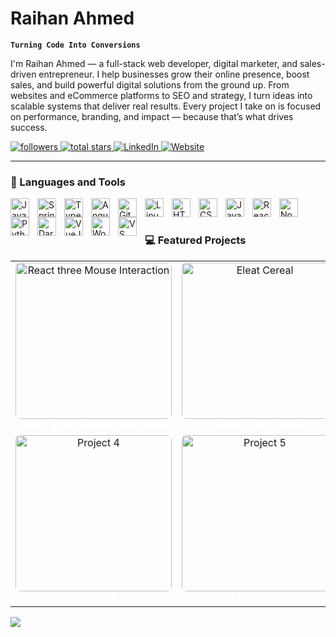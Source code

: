 # Raihan Ahmed

**`Turning Code Into Conversions`**

I'm Raihan Ahmed — a full-stack web developer, digital marketer, and sales-driven entrepreneur. I help businesses grow their online presence, boost sales, and build powerful digital solutions from the ground up. From websites and eCommerce platforms to SEO and strategy, I turn ideas into scalable systems that deliver real results. Every project I take on is focused on performance, branding, and impact — because that’s what drives success.

<p align="left">
  <a href="https://github.com/raihanahmedfaraz?tab=followers">
    <img alt="followers" title="Follow me on GitHub" src="https://custom-icon-badges.demolab.com/github/followers/raihanahmedfaraz?color=236ad3&labelColor=1155ba&style=for-the-badge&logo=github&label=Follow&logoColor=white"/>
  </a>
  <a href="https://github.com/raihanahmedfaraz?tab=repositories&sort=stargazers">
    <img alt="total stars" title="Total stars on GitHub" src="https://custom-icon-badges.demolab.com/github/stars/raihanahmedfaraz?color=55960c&style=for-the-badge&labelColor=488207&logo=star"/>
  </a>
  <a href="https://www.linkedin.com/in/raihanahmedfaraz/">
    <img alt="LinkedIn" title="Connect on LinkedIn" src="https://custom-icon-badges.demolab.com/badge/-LinkedIn-0A66C2?style=for-the-badge&logo=linkedin&logoColor=white"/>
  </a>
  <a href="https://raihanahmed.info">
    <img alt="Website" title="Visit My Website" src="https://custom-icon-badges.demolab.com/badge/-Portfolio-000?style=for-the-badge&logo=web&logoColor=white"/>
  </a>
</p>

---

### 🧰 Languages and Tools

<img align="left" alt="Java" width="30px" style="padding-right:10px;" src="https://cdn.jsdelivr.net/gh/devicons/devicon/icons/java/java-original.svg"/>
<img align="left" alt="Spring" width="30px" style="padding-right:10px;" src="https://cdn.jsdelivr.net/gh/devicons/devicon/icons/spring/spring-original.svg" />
<img align="left" alt="TypeScript" width="30px" style="padding-right:10px;" src="https://cdn.jsdelivr.net/gh/devicons/devicon/icons/typescript/typescript-plain.svg" />
<img align="left" alt="Angular" width="30px" style="padding-right:10px;" src="https://cdn.jsdelivr.net/gh/devicons/devicon/icons/angularjs/angularjs-plain.svg" />
<img align="left" alt="Git" width="30px" style="padding-right:10px;" src="https://cdn.jsdelivr.net/gh/devicons/devicon/icons/git/git-original.svg" />
<img align="left" alt="Linux" width="30px" style="padding-right:10px;" src="https://cdn.jsdelivr.net/gh/devicons/devicon/icons/linux/linux-original.svg" />
<img align="left" alt="HTML" width="30px" style="padding-right:10px;" src="https://cdn.jsdelivr.net/gh/devicons/devicon/icons/html5/html5-plain.svg" />
<img align="left" alt="CSS" width="30px" style="padding-right:10px;" src="https://cdn.jsdelivr.net/gh/devicons/devicon/icons/css3/css3-plain.svg" />
<img align="left" alt="JavaScript" width="30px" style="padding-right:10px;" src="https://cdn.jsdelivr.net/gh/devicons/devicon/icons/javascript/javascript-plain.svg" />
<img align="left" alt="React" width="30px" style="padding-right:10px;" src="https://cdn.jsdelivr.net/gh/devicons/devicon/icons/react/react-original.svg" />
<img align="left" alt="NodeJS" width="30px" style="padding-right:10px;" src="https://cdn.jsdelivr.net/gh/devicons/devicon/icons/nodejs/nodejs-original.svg" />
<img align="left" alt="Python" width="30px" style="padding-right:10px;" src="https://cdn.jsdelivr.net/gh/devicons/devicon/icons/python/python-plain.svg" />
<img align="left" alt="Dart" width="30px" style="padding-right:10px;" src="https://cdn.jsdelivr.net/gh/devicons/devicon/icons/dart/dart-original.svg" />
<img align="left" alt="VueJS" width="30px" style="padding-right:10px;" src="https://cdn.jsdelivr.net/gh/devicons/devicon/icons/vuejs/vuejs-original.svg" />
<img align="left" alt="WordPress" width="30px" style="padding-right:10px;" src="https://cdn.jsdelivr.net/gh/devicons/devicon/icons/wordpress/wordpress-plain.svg" />
<img align="left" alt="VS Code" width="30px" style="padding-right:10px;" src="https://cdn.jsdelivr.net/gh/devicons/devicon/icons/vscode/vscode-original.svg" />
<br />

#


### 💻 Featured Projects

<table>
  <!-- Row 1 -->
  <tr>
    <td align="center" width="260">
      <a href="https://inspirux.com" target="_blank">
        <img src="https://iili.io/36xz65G.png" width="250" style="border-radius:8px;" alt="React three Mouse Interaction"/>
      </a><br/>
      <b style="color:white;">React three Mouse Interaction</b>
    </td>
    <td align="center" width="260">
      <a href="https://eleatcereal.com" target="_blank">
        <img src="https://iili.io/36xcBrQ.md.png" width="250" style="border-radius:8px;" alt="Eleat Cereal"/>
      </a><br/>
      <b style="color:white;">React Eleat Cereal</b>
    </td>
    <td align="center" width="260">
      <a href="https://your-project-3.com" target="_blank">
        <img src="https://raihanahmed.info/wp-content/uploads/2024/11/76_1x_shots_so.png" width="250" style="border-radius:8px;" alt="AWMA"/>
      </a><br/>
      <b style="color:white;">AWMA</b>
    </td>
  </tr>

  <!-- Row 2 -->
  <tr>
    <td align="center" width="260">
      <a href="https://your-project-4.com" target="_blank">
        <img src="https://raihanahmed.info/wp-content/uploads/2024/11/308_1x_shots_so.png" width="250" style="border-radius:8px;" alt="Project 4"/>
      </a><br/>
      <b style="color:white;">Project 4</b>
    </td>
    <td align="center" width="260">
      <a href="https://your-project-5.com" target="_blank">
        <img src="https://raihanahmed.info/wp-content/uploads/2024/11/347_1x_shots_so.png" width="250" style="border-radius:8px;" alt="Project 5"/>
      </a><br/>
      <b style="color:white;">Project 5</b>
    </td>
    <td align="center" width="260">
      <a href="https://your-project-6.com" target="_blank">
        <img src="https://raihanahmed.info/wp-content/uploads/2024/11/793_1x_shots_so.png" width="250" style="border-radius:8px;" alt="Project 6"/>
      </a><br/>
      <b style="color:white;">Project 6</b>
    </td>
  </tr>
</table>





[<img src="https://custom-icon-badges.demolab.com/badge/-Follow%20Me%20on%20LinkedIn-blue?style=for-the-badge&logo=linkedin&logoColor=white"/>](https://www.linkedin.com/in/raihanahmedfaraz/)
